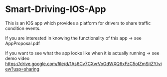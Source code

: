# Smart-Driving-IOS-App
This is an IOS app which provides a platform for drivers to share traffic condition events.

If you are interested in knowing the functionality of this app -> see AppProposal.pdf

If you want to see what the app looks like when it is actually running -> see demo video https://drive.google.com/file/d/1As6Cv7CXvrVoGdWXQ6xFzC5oIZmSitZY/view?usp=sharing
